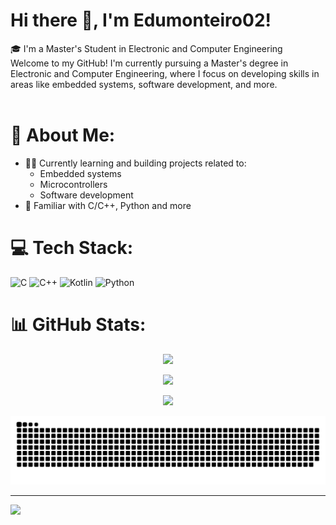 # Hi there 👋, I'm Edumonteiro02!
🎓 I'm a Master's Student in Electronic and Computer Engineering<br>Welcome to my GitHub! I'm currently pursuing a Master's degree in Electronic and Computer Engineering, where I focus on developing skills in areas like embedded systems, software development,  and more.<br><br>
# 🚀 About Me:
- 👨‍💻 Currently learning and building projects related to:
  - Embedded systems
  - Microcontrollers
  - Software development
- 🔧 Familiar with C/C++, Python and more


# 💻 Tech Stack:
![C](https://img.shields.io/badge/c-%2300599C.svg?style=flat&logo=c&logoColor=white) ![C++](https://img.shields.io/badge/c++-%2300599C.svg?style=flat&logo=c%2B%2B&logoColor=white) ![Kotlin](https://img.shields.io/badge/kotlin-%237F52FF.svg?style=flat&logo=kotlin&logoColor=white) ![Python](https://img.shields.io/badge/python-3670A0?style=flat&logo=python&logoColor=ffdd54)
# 📊 GitHub Stats:

<div align="center">

  <img src="https://github-readme-stats.vercel.app/api?username=Edumonteiro02&theme=transparent&hide_border=false&include_all_commits=true&count_private=true" /><br/>
  
  <img src="https://nirzak-streak-stats.vercel.app/?user=Edumonteiro02&theme=transparent&hide_border=false" /><br/>
  
  <img src="https://github-readme-stats.vercel.app/api/top-langs/?username=Edumonteiro02&theme=transparent&hide_border=false&include_all_commits=true&count_private=true&layout=compact" />

</div>

  ![snake gif](https://github.com/Edumonteiro02/Edumonteiro02/blob/output/github-snake-dark.svg)

---
[![](https://visitcount.itsvg.in/api?id=Edumonteiro02&icon=8&color=0)](https://visitcount.itsvg.in)

<!-- Proudly created with GPRM ( https://gprm.itsvg.in ) -->
